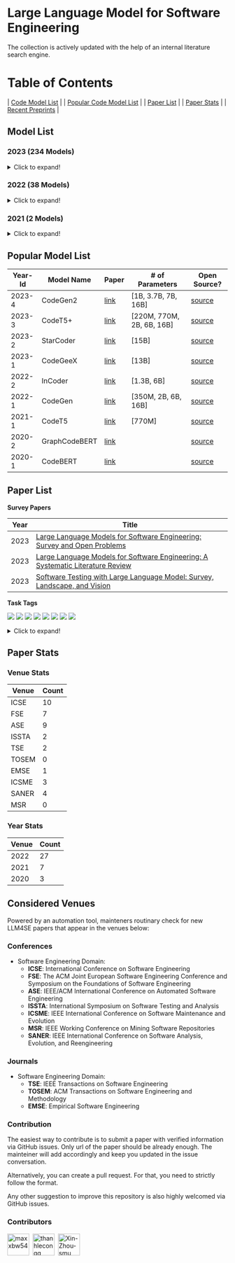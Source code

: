# Large Language Model for Software Engineering

The collection is actively updated with the help of an internal literature search engine.

# Table of Contents

| [Code Model List](#model-list) |
| [Popular Code Model List](#popular-model-list) |
| [Paper List](#paper-list) |
| [Paper Stats](#paper-stats) |
| [Recent Preprints](./arxiv.md) |

<a name="model-list"></a>

## Model List

### 2023 (234 Models)

<details>
<summary>Click to expand!</summary>

|                                                    |                                                                                |                                                      |
| :-------------------------------------------------: | :-----------------------------------------------------------------------------: | :--------------------------------------------------: |
|                  NoCrypt/fast-repo                  |                              TabbyML/SantaCoder-1B                              |          michaelfeil/ct2fast-starchat-alpha          |
|                mantra-coding/alBERTo                |                        michaelfeil/ct2fast-starcoderbase                        |            michaelfeil/ct2fast-starcoder            |
|              bigcode/tiny_starcoder_py              |                             kevinpro/Vicuna-13B-CoT                             |                   jiezhou1996/test                   |
|                     Soliai/Soli                     |                         bigcode/gpt_bigcode-santacoder                         |      michaelfeil/ct2fast-gpt_bigcode-santacoder      |
|                   dushigao/yolov4                   |                                bigcode/starcoder                                |                rustformers/bloom-ggml                |
|               rustformers/bloomz-ggml               |                      mishasadhaker/codet5_large_typescript                      |            sahil2801/instruct-codegen-16B            |
|                    jokerLang/aa                    |                                   CNXT/CHaTx                                   |                   sadiqj/camlcoder                   |
|         omegaodin/replit-replit-code-v1-3b         |                            replit/replit-code-v1-3b                            |        teknium/Replit-v1-CodeInstruct-3B-fp16        |
|          teknium/Replit-v1-CodeInstruct-3B          |                            kkhan/gpt2-medium-iba-txt                            |            4bit/Replit-v1-CodeInstruct-3B            |
|               bigscience/bloomz-560m               |                              bigscience/bloomz-1b1                              |                bigscience/bloomz-1b7                |
|                bigscience/bloomz-3b                |                              bigscience/bloomz-7b1                              |                  bigscience/bloomz                  |
|          Neupane9Sujal/Text_Summarization          |                            betelguesestudios/ChatDBD                            |         azizp128/emotion-predictor-indobert         |
|               zirui3/starcoder-ft-zh               |                              zjunlp/CaMA-13B-LoRA                              |                 zjunlp/CaMA-13B-Diff                 |
|                Aryan2003/roberta_job                |                                 zchflyer/test11                                 |     EnterNameBros/DialoGPT-small-Senko-san-ver-2     |
|                 dev2bit/es2bash-mt5                 |                                 omegaodin/gpt2                                 |      Fsoft-AIC/Codebert-docstring-inconsistency      |
|            HuggingFaceH4/starchat-alpha            |                         AsakusaRinne/LLamaSharpSamples                         |               AlexWortega/wortegaLM-1b               |
|             huolongguo10/check_sec_tiny             |                              NeoDim/starcoder-GGML                              |              NeoDim/starcoderbase-GGML              |
|             NeoDim/starchat-alpha-GGML             |                  christinacdl/moderate_severe_depression_model                  | KinglyCrow/pythia-3b-deduped-sft-r1-python-finetuned |
|        Binaryy/blender-bot-distill-finetuned        |                           Fredithefish/CrimsonPajama                           |            showpiece/donut4cover_of_books            |
|            OdiaGenAI/odiagenAI-model-v1            |                           NatLee/openpose-keras-model                           |               pratikcha/DummyModelTest               |
|              up201806461/BFP-combined              |                                baotoan2002/GPT-2                                |                   brandit/atharv.1                   |
|                   BlackBull/yeet                   |                           wandisun/generate_testcase                           |       pszemraj/bart-large-code-instructiongen       |
|                 redlinezh/redlinezh                 |                     erichilarysmithsr/Quality-of-Life-Games                     |                AlexWortega/wortegaLM                |
|                  rishiraj/starchat                  |                           bigcode/starcoder-megatron                           |            bigcode/starcoderbase-megatron            |
|                 bigcode/santacoder                 |                              bigscience/bloom-1b7                              |                bigscience/bloom-560m                |
|                   bigcode/starpii                   |                              bigcode/starcoderbase                              |      APJ23/MultiHeaded_Sentiment_Analysis_Model      |
|                    lentan/replit                    |                               bigcode/starencoder                               |                jitesh/emotion-english                |
|            TinaLiHF/fined-tuned-T5small            |                       tmnam20/codebert-code-summarization                       |     Vipitis/santacoder-finetuned-the-stack-glsl     |
|    Vipitis/santacoder-finetuned-Shadertoys-fine    |                     Vipitis/santacoder-finetuned-Shadertoys                     |                    tabbleman/test                    |
|               huolongguo10/check_sec               |                      HelloImSteven/AppleScript-Summarizer                      |                    duncan93/video                    |
|                alexpaul/QI-Large-v1                |                           JeanL-0/ChatAnswering-PTBR                           |                     jitroy07/BOT                     |
|                    Rirou360/test                    |                              RafMuz/alpaca7B-lora                              |              Akhil0-o/saved_model_links              |
|             TrippingFollowing39/AMOGUS             |                            Akhil0-o/saved_model_body                            |                 MrRainbow/RainbowGPT                 |
|             Akhil0-o/Phishing_detection             |                           Ilangraterol/Dataset_model                           |           AlexWortega/instruct_rugptlarge           |
|               MLRush/chinese-chat-30m               |                              MLRush/chinese-lm-30m                              |                   ParsaKgvr/mmdGPT                   |
|                  ParsaKgvr/mmdBERT                  |                                dorkai/codeX-1.0                                |                  OtterDev/otterchat                  |
|                 Phonecharger/WLAsw1                 |         MatthiasPi/ActiveLearningModel-WAR-WassersteinActiveRegression         |           Wannita/baseline_codecompletion           |
|               ybelkada/bloom-1b7-8bit               |                               kelly233/test_model                               |                 ArmelR/AlpacaCode512                 |
|                 bigscience/bloom-3b                 |                              lambdasec/santafixer                              |               ybelkada/bloom-560m-8bit               |
|         PromptKing/GTA5_PROCESS_LEARNING_AI         |                                   Qrstud/ANCs                                   |                      HTP/CHaTx                      |
|          LYFCJJ/anythingv45-cjj-diffusers          |                              hakurei/instruct-12b                              |                     Dirus/GPTOWN                     |
|    TeamGZG/toxic-comment-classification-project    |                            MarTinSForZZa/Innerversal                            |                  newsrx/bloomz-7b1                  |
|                 0x7194633/pyGPT-50M                 |                             dhnchandan/huggingface                             |               RomanTeucher/PythonCoder               |
|                  bigscience/bloom                  |                         edbeeching/llama-se-rl-adapter                         |                   TheEeeeLin/test                   |
|         olivierdehaene/optimized-santacoder         |                    Mauquoi-00/Teenage_Gender_Classification                    |                    Esly35i/Esmoli                    |
|                    zee2221/ai_me                    |                              urmom12349823/AItext                              |                 manstepharder/hangi                 |
|                    Sentdex/GPyT                    |                         lxe/Cerebras-GPT-2.7B-Alpaca-SP                         |                    akone/bloomgpt                    |
|            TSjB/mbart-large-52-qm-ru-v1            |                                 Wannita/PyCoder                                 |                  mazeratti/creative                  |
|                  TabbyML/NeoX-1.3B                  |                     pszemraj/bart-base-code-instructiongen                     |           AlexWortega/instruct_rugptMedium           |
|                   vernin/maylora                   |                                   valooo/test                                   |              amongusrickroll68/MeloMind              |
|    amongusrickroll68/TextImagine-1.0-March-2023    | badmatr11x/distilroberta-base-offensive-hateful-speech-text-multiclassification |               Techh/speed_car_policee               |
| Ar4ikov/gpt2-650k-stable-diffusion-prompt-generator |                          bigscience/distill-bloom-1b3                          |                   CAUKiel/JavaBERT                   |
|            emre/java-RoBERTa-Tara-small            |                          Ashokajou51/NonToxicCivilBert                          |      thevyasamit/bert_fake_news_classification      |
|             namikazi25/DCNN_on_CIFAR_10             |                          mdoshi2612/fake-news-detector                          |               CAUKiel/JavaBERT-uncased               |
|   shibing624/code-autocomplete-distilgpt2-python   |                     shibing624/code-autocomplete-gpt2-base                     |  aarnphm/multi-length-text-classification-pipeline  |
|                 NITINNANNAPANENI/Ll                 |                             rockmiin/ml-codeparrot                             |                  Naina07/Fine_tune                  |
|                bigscience/bloom-1b1                |                        bigscience/distill-bloom-1b3-10x                        |                wittyicon/Text-Alchemy                |
|                 razent/cotext-1-cc                 |                          omarelsayeed/wav2vec2_ar_anz2                          |                   whybeyoung/test                   |
|             KonghaYao/MagicPrompt_SD_V1             |                 zabir-alnazi/fatima-fellowship-ai-gen-detector                 |      Abdullah007/image-classification-ResNet50      |
|           AlexWortega/instruct_rugptSmall           |                                 sjiang1/codecse                                 |                     daeunj/828A                     |
|                    Ajibola/PaViT                    |                        changwh5/BigBiGAN-MNIST-150epoch                        |        Azarthehulk/Image_preprocessing_basics        |
|               nishakathiriya/DR-model               |                        AcrossTheUniverseZ/ATUZGenerator                        |                   Roy029/sno_empty                   |
|                  imharesh/Shabbat                  |                  pavanBuduguppa/asr_inverse_text_normalization                  |                   NeyroTech/PicKHK                   |
|                   rapples/png2emb                   |                          AlexWortega/taskGPT2-xl-v0.2a                          |          marlenezw/AutoVC_Voice_Conversion          |
|   mrm8488/santacoder-finetuned-the-stack-clojure   |                               BrendaTellez/sounds                               |        BrendaTellez/SoundClassificationCNNRNN        |
|              samkenxstream/AlgoSilicon              |                        samkenxstream/HierarchyMartialsAI                        |               ilahazs/rokashibasakiv1               |
|                bigscience/bloom-7b1                |                       bigscience/bloom-560m-intermediate                       |          bigscience/bloom-1b1-intermediate          |
|          bigscience/bloom-3b-intermediate          |                        bigscience/bloom-7b1-intermediate                        |                 bigscience/bloomz-mt                 |
|              bigscience/bloomz-7b1-mt              |                            bigscience/bloomz-7b1-p3                            |                 bigscience/bloomz-p3                 |
|          bigscience/bloom-1b7-intermediate          |                  mrm8488/santacoder-finetuned-the-stack-swift                  |                Neighhhbor/Test_model                |
|   muhtasham/santacoder-finetuned-the-stack-cobol   |                muhtasham/santacoder-finetuned-the-stack-assembly                |               HuggingFaceH4/bloomz-7b1               |
|                      zkep/detr                      |                        loubnabnl/santacoder-code-to-text                        |  mrm8488/santacoder-finetuned-the-stack-bash-shell  |
|                   Thyral/Testing                   |                           noahshinn024/santacoder-ts                           |                 el-profesor/code_t5                 |
|                   K8778/universe                   |                           CarperAI/diff-codegen-6b-v2                           |             CarperAI/diff-codegen-2b-v2             |
|            CarperAI/diff-codegen-350m-v2            |                              96harsh56/bert_test2                              |               aminian/ML-final-project               |
|               microsoft/codereviewer               |                               facebook/incoder-1B                               |                 facebook/incoder-6B                 |
|       MrFitzmaurice/roberta-finetuned-topic-5       |                               mble/nameToStdName                               |              aadvari/movie-recommender              |
|               aparnabhat/kannada-ner               |                                 Kaliel456/Lynn                                 |             bigcode/santacoder-megatron             |
|               Salesforce/codegen2-1B               |                            Salesforce/codegen2-3_7B                            |                Salesforce/codegen2-7B                |

</details>

### 2022 (38 Models)

<details>
<summary>Click to expand!</summary>

|                                                                  |                                                      |                                          |
| :---------------------------------------------------------------: | :---------------------------------------------------: | :--------------------------------------: |
|            mrm8488/bloom-560m-finetuned-the-stack-rust            |           smallcloudai/codify_medium_multi           |       smallcloudai/codify_3b_multi       |
|                     anjandash/JavaBERT-small                     |                anjandash/JavaBERT-mini                |              saikatc/NatGen              |
|                       Nokia/nlgp-docstring                       |             alecsharpie/codegen_350m_html             |       alecsharpie/codegen_350m_css       |
|                   CarperAI/diff-codegen-350m-v1                   |         giulio98/codegen-350M-multi-xlcost-v2         |    giulio98/codegen-350M-multi-xlcost    |
|                        Nokia/nlgp-natural                        |        model-attribution-challenge/bloom-560m        |          CarperAI/FIM-NeoX-1.3B          |
|               model-attribution-challenge/bloom-2b5               |           huggingface/CodeBERTa-language-id           | codeparrot/codeparrot-small-code-to-text |
|                          moyix/csrc_774m                          |    codeparrot/unixcoder-java-complexity-prediction    | codeparrot/codeparrot-small-text-to-code |
|                 bigscience/bloom-optimizer-states                 |        model-attribution-challenge/bloom-350m        |          little-star/good_model          |
|                 codeparrot/codeparrot-small-multi                 |             bigscience/bloom-intermediate             |        bigscience/tr11-176B-logs        |
|                    codeparrot/codeparrot-small                    |            huggingface/CodeBERTa-small-v1            |          codeparrot/codeparrot          |
|                         lvwerra/test_card                         |                razent/spbert-mlm-base                |        razent/spbert-mlm-wso-base        |
|                      razent/spbert-mlm-zero                      |                  razent/cotext-2-cc                  |           razent/cotext-1-ccg           |
| ietz/distilroberta-base-finetuned-jira-qt-issue-titles-and-bodies | ietz/distilroberta-base-finetuned-jira-qt-issue-title |                                          |

</details>

### 2021 (2 Models)

<details>
<summary>Click to expand!</summary>

|                    |                    |  |
| :-----------------: | :-----------------: | :-: |
| mrm8488/codeBERTaJS | mrm8488/CodeBERTaPy |  |

</details>

<a name="popular-model-list"></a>

## Popular Model List

| Year-Id | Model Name    | Paper                                 | # of Parameters           | Open Source?                                                    |
| ------- | ------------- | ------------------------------------- | ------------------------- | --------------------------------------------------------------- |
| 2023-4  | CodeGen2      | [link](https://arxiv.org/abs/2305.02309) | [1B, 3.7B, 7B, 16B]       | [source](https://github.com/salesforce/CodeGen2)                   |
| 2023-3  | CodeT5+       | [link](https://arxiv.org/abs/2305.07922) | [220M, 770M, 2B, 6B, 16B] | [source](https://github.com/salesforce/CodeT5/tree/main/CodeT5%2B) |
| 2023-2  | StarCoder     | [link](https://arxiv.org/abs/2305.06161) | [15B]                     | [source](https://github.com/bigcode-project/starcoder)             |
| 2023-1  | CodeGeeX      | [link](https://arxiv.org/abs/2303.17568) | [13B]                     | [source](https://github.com/THUDM/CodeGeeX)                        |
| 2022-2  | InCoder       | [link](https://arxiv.org/abs/2204.05999) | [1.3B, 6B]                | [source](https://github.com/dpfried/incoder)                       |
| 2022-1  | CodeGen       | [link](https://arxiv.org/abs/2203.13474) | [350M, 2B, 6B, 16B]       | [source](https://github.com/salesforce/CodeGen)                    |
| 2021-1  | CodeT5        | [link](https://arxiv.org/abs/2109.00859) | [770M]                    | [source](https://github.com/salesforce/CodeT5)                     |
| 2020-2  | GraphCodeBERT | [link](https://arxiv.org/abs/2009.08366) |                           | [source](https://github.com/microsoft/CodeBERT#graphcodebert)      |
| 2020-1  | CodeBERT      | [link](https://arxiv.org/abs/2002.08155) |                           | [source](https://github.com/microsoft/CodeBERT)                    |

<a name="paper-list"></a>

## Paper List

**Survey Papers**

| Year | Title                                                                                                           |
| ---- | --------------------------------------------------------------------------------------------------------------- |
| 2023 | [Large Language Models for Software Engineering: Survey and Open Problems](https://arxiv.org/abs/2310.03533) |
| 2023 | [Large Language Models for Software Engineering: A Systematic Literature Review](https://arxiv.org/abs/2308.10620) |
| 2023 | [Software Testing with Large Language Model: Survey, Landscape, and Vision](https://arxiv.org/pdf/2307.07221.pdf)  |

**Task Tags**

[![](https://img.shields.io/badge/-Code%20Generation-brightgreen)](https://img.shields.io/badge/-Code%20Generation-brightgreen)
[![](https://img.shields.io/badge/-Code%20Summarization-green)](https://img.shields.io/badge/-Code%20Summarization-green)
[![](https://img.shields.io/badge/-Bug%20Detection-yellowgreen)](https://img.shields.io/badge/-Bug%20Detection-yellowgreen)
[![](https://img.shields.io/badge/-Program%20Repair-orange)](https://img.shields.io/badge/-Program%20Repair-orange)
[![](https://img.shields.io/badge/-Vulnerability%20Detection-red)](https://img.shields.io/badge/-Vulnerability%20Detection-red)
[![](https://img.shields.io/badge/-Vulnerability%20Repair-lightgrey)](https://img.shields.io/badge/-Vulnerability%20Repair-lightgrey)
[![](https://img.shields.io/badge/-Clone%20Detection-blue)](https://img.shields.io/badge/-Clone%20Detection-blue)
[![](https://img.shields.io/badge/-Code%20Review-brightgreen)](https://img.shields.io/badge/-Code%20Review-brightgreen)

<details>
<summary>Click to expand!</summary>

| Year-Id | Title                                                                                                                                                                     | Venue Name(Type) |
| ------- | ------------------------------------------------------------------------------------------------------------------------------------------------------------------------- | ---------------- |
| 2023-1  | [Invalidator: Automated Patch Correctness Assessment via Semantic and Syntactic Reasoning](https://10.1109/TSE.2023.3255177)                                                 | TSE(J)           |
| 2022-27 | [Fast Changeset-based Bug Localization with BERT](https://doi.org/10.1145/3510003.3510042)                                                                                   | ICSE(C)          |
| 2022-26 | [An Empirical Study on the Usage of Transformer Models for Code Completion](https://doi.org/10.1109/TSE.2021.3128234)                                                        | TSE(J)           |
| 2022-25 | [DualSC: Automatic Generation and Summarization of Shellcode via Transformer and Dual Learning](https://doi.org/10.1109/SANER53432.2022.00052)                               | SANER(C)         |
| 2022-24 | [Source Code Summarization with Structural Relative Position Guided Transformer](https://doi.org/10.1109/SANER53432.2022.00013)                                              | SANER(C)         |
| 2022-23 | [Aspect-Based API Review Classification: How Far Can Pre-Trained Transformer Model Go?](https://doi.org/10.1109/SANER53432.2022.00054)                                       | SANER(C)         |
| 2022-22 | [Can Identifier Splitting Improve Open-Vocabulary Language Model of Code?](https://doi.org/10.1109/SANER53432.2022.00130)                                                    | SANER(C)         |
| 2022-21 | [Evaluation of Context-Aware Language Models and Experts for Effort Estimation of Software Maintenance Issues](https://doi.org/10.1109/ICSME55016.2022.00020)                | ICSME(C)         |
| 2022-20 | [Automating code review activities by large-scale pre-training](https://dl.acm.org/doi/10.1145/3540250.3549081)                                                              | FSE(C)           |
| 2022-19 | [VulCurator: A Vulnerability-fixing Commit Detector](https://doi.org/10.1145/3540250.3558936)                                                                                | FSE(C)           |
| 2022-18 | [AutoPruner: Transformer-based Call Graph Pruning](https://doi.org/10.1145/3540250.3549175)                                                                                  | FSE(C)           |
| 2022-17 | [Can pre-trained code embeddings improve model performance? Revisiting the use of code embeddings in software engineering tasks](https://doi.org/10.1007/s10664-022-10118-5) | EMSE(J)          |
| 2022-16 | [Bridging Pre-trained Models and Downstream Tasks for Source Code Understanding](https://doi.org/10.1145/3510003.3510062)                                                    | ICSE(C)          |
| 2022-15 | [Jigsaw: Large Language Models meet Program Synthesis](https://doi.org/10.1145/3510003.3510203)                                                                              | ICSE(C)          |
| 2022-14 | [Natural Attack for Pre-trained Models of Code](https://doi.org/10.1145/3510003.3510146)                                                                                     | ICSE(C)          |
| 2022-13 | [Using Pre-Trained Models to Boost Code Review Automation](https://doi.org/10.1145/3510003.3510621)                                                                          | ICSE(C)          |
| 2022-12 | [What Do They Capture? - A Structural Analysis of Pre-Trained Language Models for Source Code](https://doi.org/10.1145/3510003.3510050)                                      | ICSE(C)          |
| 2022-11 | [A Light Bug Triage Framework for Applying Large Pre-trained Language Model](https://doi.org/10.1145/3551349.3556898)                                                        | ASE(C)           |
| 2022-10 | [AST-Probe: Recovering abstract syntax trees from hidden representations of pre-trained language models](https://doi.org/10.1145/3551349.3556900)                            | ASE(C)           |
| 2022-9  | [Compressing Pre-trained Models of Code into 3 MB](https://doi.org/10.1145/3551349.3556964)                                                                                  | ASE(C)           |
| 2022-8  | [PRCBERT: Prompt Learning for Requirement Classification using BERT-based Pretrained Language Models](https://doi.org/10.1145/3551349.3560417)                               | ASE(C)           |
| 2022-7  | [Prompt-tuned Code Language Model as a Neural Knowledge Base for Type Inference in Statically-Typed Partial Code](https://doi.org/10.1145/3551349.3556912)                   | ASE(C)           |
| 2022-6  | [Few-shot training LLMs for project-specific code-summarization](https://doi.org/10.1145/3551349.3559555)                                                                    | ASE(C)           |
| 2022-5  | [Diet code is healthy: simplifying programs for pre-trained models of code](https://doi.org/10.1145/3540250.3549094)                                                         | FSE(C)           |
| 2022-4  | [Discrepancies among pre-trained deep neural networks: a new threat to model zoo reliability](https://doi.org/10.1145/3540250.3560881)                                       | FSE(C)           |
| 2022-3  | [Effective and scalable fault injection using bug reports and generative language models](https://doi.org/10.1145/3540250.3558907)                                           | FSE(C)           |
| 2022-2  | [An extensive study on pre-trained models for program understanding and generation](https://doi.org/10.1145/3533767.3534390)                                                 | ISSTA(C)         |
| 2022-1  | [Using pre-trained language models to resolve textual and semantic merge conflicts (experience paper)](https://doi.org/10.1145/3533767.3534396)                              | ISSTA(C)         |
| 2021-7  | [Studying the Usage of Text-To-Text Transfer Transformer to Support Code-Related Tasks](https://doi.org/10.1109/ICSE43902.2021.00041)                                        | ICSE(C)          |
| 2021-6  | [Traceability Transformed: Generating more Accurate Links with Pre-Trained BERT Models](https://doi.org/10.1109/ICSE43902.2021.00040)                                        | ICSE(C)          |
| 2021-5  | [Code Prediction by Feeding Trees to Transformers](https://doi.org/10.1109/ICSE43902.2021.00026)                                                                             | ICSE(C)          |
| 2021-4  | [Traceability Transformed: Generating more Accurate Links with Pre-Trained BERT Models](https://doi.org/10.1109/ICSE43902.2021.00040)                                        | ICSE(C)          |
| 2021-3  | [DeepMemory: Model-based Memorization Analysis of Deep Neural Language Models](https://doi.org/10.1109/ASE51524.2021.9678871)                                                | ASE(C)           |
| 2021-2  | [What do pre-trained code models know about code?](https://doi.org/10.1109/ASE51524.2021.9678927)                                                                            | ASE(C)           |
| 2021-1  | [Does reusing pre-trained NLP model propagate bugs?](https://doi.org/10.1145/3468264.3473494)                                                                                | FSE(C)           |
| 2020-3  | [Achieving Reliable Sentiment Analysis in the Software Engineering Domain using BERT](https://doi.org/10.1109/ICSME46990.2020.00025)                                         | ICSME(C)         |
| 2020-2  | [Sentiment Analysis for Software Engineering: How Far Can Pre-trained Transformer Models Go?](https://doi.org/10.1109/ICSME46990.2020.00017)                                 | ICSME(C)         |
| 2020-1  | [Multi-task Learning based Pre-trained Language Model for Code Completion](https://doi.org/10.1145/3324884.3416591)                                                          | ASE(C)           |

</details>

<a name="paper-stats"></a>

## Paper Stats

### Venue Stats

| Venue | Count |
| ----- | ----- |
| ICSE  | 10    |
| FSE   | 7     |
| ASE   | 9     |
| ISSTA | 2     |
| TSE   | 2     |
| TOSEM | 0     |
| EMSE  | 1     |
| ICSME | 3     |
| SANER | 4     |
| MSR   | 0     |

### Year Stats

| Venue | Count |
| ----- | ----- |
| 2022  | 27    |
| 2021  | 7     |
| 2020  | 3     |

## Considered Venues

Powered by an automation tool, mainteners routinary check for new LLM4SE papers that appear in the venues below:

### Conferences

- Software Engineering Domain:
  - **ICSE**: International Conference on Software Engineering
  - **FSE**: The ACM Joint European Software Engineering Conference and Symposium on the Foundations of Software Engineering
  - **ASE**: IEEE/ACM International Conference on Automated Software Engineering
  - **ISSTA**: International Symposium on Software Testing and Analysis
  - **ICSME**: IEEE International Conference on Software Maintenance and Evolution
  - **MSR**: IEEE Working Conference on Mining Software Repositories
  - **SANER**: IEEE International Conference on Software Analysis, Evolution, and Reengineering

### Journals

- Software Engineering Domain:
  - **TSE**: IEEE Transactions on Software Engineering
  - **TOSEM**: ACM Transactions on Software Engineering and Methodology
  - **EMSE**: Empirical Software Engineering

### Contribution

The easiest way to contribute is to submit a paper with verified information via GitHub issues. Only url of the paper should be already enough. The mainteiner will add accordingly and keep you updated in the issue conversation.

Alternatively, you can create a pull request. For that, you need to strictly follow the format.

Any other suggestion to improve this repository is also highly welcomed via GitHub issues.

### Contributors

<p align="left"><a href="https://github.com/maxxbw54"><img src="https://avatars.githubusercontent.com/maxxbw54?v=4" width="50px" alt="maxxbw54" /></a>  <a href="https://github.com/thanhlecongg"><img src="https://avatars.githubusercontent.com/thanhlecongg?v=4" width="50px" alt="thanhlecongg" /></a></a>  <a href="https://github.com/Xin-Zhou-smu"><img src="https://avatars.githubusercontent.com/Xin-Zhou-smu?v=4" width="50px" alt="Xin-Zhou-smu" /></a>  </p>
